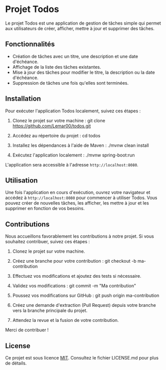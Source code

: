 # Projet Todos

Le projet Todos est une application de gestion de tâches simple qui permet aux utilisateurs de créer, afficher, mettre à jour et supprimer des tâches.

## Fonctionnalités

- Création de tâches avec un titre, une description et une date d'échéance.
- Affichage de la liste des tâches existantes.
- Mise à jour des tâches pour modifier le titre, la description ou la date d'échéance.
- Suppression de tâches une fois qu'elles sont terminées.

## Installation

Pour exécuter l'application Todos localement, suivez ces étapes :

1. Clonez le projet sur votre machine :
git clone https://github.com/Lemar00/todos.git


2. Accédez au répertoire du projet :
cd todos



3. Installez les dépendances à l'aide de Maven :
./mvnw clean install



4. Exécutez l'application localement :
./mvnw spring-boot:run


L'application sera accessible à l'adresse `http://localhost:8080`.

## Utilisation

Une fois l'application en cours d'exécution, ouvrez votre navigateur et accédez à `http://localhost:8080` pour commencer à utiliser Todos. Vous pouvez créer de nouvelles tâches, les afficher, les mettre à jour et les supprimer en fonction de vos besoins.

## Contributions

Nous accueillons favorablement les contributions à notre projet. Si vous souhaitez contribuer, suivez ces étapes :

1. Clonez le projet sur votre machine.
2. Créez une branche pour votre contribution :
git checkout -b ma-contribution


3. Effectuez vos modifications et ajoutez des tests si nécessaire.
4. Validez vos modifications :
git commit -m "Ma contribution"

5. Poussez vos modifications sur GitHub :
git push origin ma-contribution

6. Créez une demande d'extraction (Pull Request) depuis votre branche vers la branche principale du projet.
7. Attendez la revue et la fusion de votre contribution.

Merci de contribuer !

## License

Ce projet est sous licence [MIT](LICENSE.md). Consultez le fichier LICENSE.md pour plus de détails.
